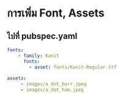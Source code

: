 # การเพิ่ม Font, Assets

## ไปที่ pubspec.yaml

```yaml
fonts:
    - family: Kanit
      fonts:
        - asset: fonts/Kanit-Regular.ttf
        
assets:
     - images/a_dot_burr.jpeg
     - images/a_dot_ham.jpeg
```

